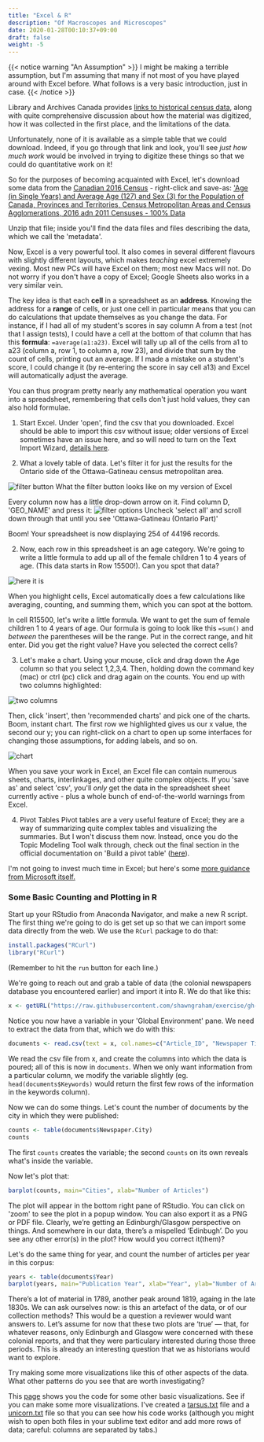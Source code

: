 ```yaml
---
title: "Excel & R"
description: "Of Macroscopes and Microscopes"
date: 2020-01-28T00:10:37+09:00
draft: false
weight: -5
---
```

{{< notice warning "An Assumption" >}}
I might be making a terrible assumption, but I'm assuming that many if not most of you have played around with Excel before. What follows is a very basic introduction, just in case.
{{< /notice >}}

Library and Archives Canada provides [links to historical census data](https://www.bac-lac.gc.ca/eng/census/Pages/census.aspx), along with quite comprehensive discussion about how the material was digitized, how it was collected in the first place, and the limitations of the data.

Unfortunately, none of it is available as a simple table that we could download. Indeed, if you go through that link and look, you'll see _just how much work_ would be involved in trying to digitize these things so that we could do quantitative work on it!

So for the purposes of becoming acquainted with Excel, let's download some data from the [Canadian 2016 Census](https://www12.statcan.gc.ca/census-recensement/2016/dp-pd/dt-td/Rp-eng.cfm?TABID=2&LANG=E&A=R&APATH=3&DETAIL=0&DIM=0&FL=A&FREE=0&GC=01&GL=-1&GID=1235625&GK=1&GRP=1&O=D&PID=109523&PRID=10&PTYPE=109445&S=0&SHOWALL=0&SUB=0&Temporal=2016&THEME=115&VID=0&VNAMEE=&VNAMEF=&D1=0&D2=0&D3=0&D4=0&D5=0&D6=0) - right-click and save-as: ['Age (in Single Years) and Average Age (127) and Sex (3) for the Population of Canada, Provinces and Territories, Census Metropolitan Areas and Census Agglomerations, 2016 adn 2011 Censuses - 100% Data](https://www12.statcan.gc.ca/census-recensement/2016/dp-pd/dt-td/CompDataDownload.cfm?LANG=E&PID=109523&OFT=CSV)

Unzip that file; inside you'll find the data files and files describing the data, which we call the 'metadata'.

Now, Excel is a very powerful tool. It also comes in several different flavours with slightly different layouts, which makes _teaching_ excel extremely vexing. Most new PCs will have Excel on them; most new Macs will not. Do not worry if you don't have a copy of Excel; Google Sheets also works in a very similar vein.

The key idea is that each **cell** in a spreadsheet as an **address**. Knowing the address for a **range** of cells, or just one cell in particular means that you can do calculations that update themselves as you change the data. For instance, if I had all of my student's scores in say column A from a test (not that I assign tests), I could have a cell at the bottom of that column that has this **formula**: `=average(a1:a23)`. Excel will tally up all of the cells from a1 to a23 (column a, row 1, to column a, row 23), and divide that sum by the count of cells, printing out an average. If I made a mistake on a student's score, I could change it (by re-entering the score in say cell a13) and Excel will automatically adjust the average.

You can thus program pretty nearly any mathematical operation you want into a spreadsheet, remembering that cells don't just hold values, they can also hold formulae.

1. Start Excel. Under 'open', find the csv that you downloaded. Excel should be able to import this csv without issue; older versions of Excel sometimes have an issue here, and so will need to turn on the Text Import Wizard, [details here](https://support.office.com/en-us/article/text-import-wizard-c5b02af6-fda1-4440-899f-f78bafe41857).

2. What a lovely table of data. Let's filter it for just the results for the Ontario side of the Ottawa-Gatineau census metropolitan area.

![filter button](/images/excel/filter-button.png)
What the filter button looks like on my version of Excel

Every column now has a little drop-down arrow on it. Find column D, 'GEO_NAME' and press it:
![filter options](/images/excel/filter-options.png)
Uncheck 'select all' and scroll down through that until you see 'Ottawa-Gatineau (Ontario Part)'

Boom! Your spreadsheet is now displaying 254 of 44196 records.

2. Now, each row in this spreadsheet is an age category. We're going to write a little formula to add up all of the female children 1 to 4 years of age. (This data starts in Row 15500!). Can you spot that data?

![here it is](/images/excel/select-cells.png)

When you highlight cells, Excel automatically does a few calculations like averaging, counting, and summing them, which you can spot at the bottom.

In cell R15500, let's write a little formula. We want to get the sum of female children 1 to 4 years of age. Our formula is going to look like this `=sum()` and _between_ the parentheses will be the range. Put in the correct range, and hit enter. Did you get the right value? Have you selected the correct cells?

3. Let's make a chart. Using your mouse, click and drag down the Age column so that you select 1,2,3,4. Then, holding down the command key (mac) or ctrl (pc) click and drag again on the counts. You end up with two columns highlighted:

![two columns](/images/excel/two-columns.png)

Then, click 'insert', then 'recommended charts' and pick one of the charts. Boom, instant chart. The first row we highlighted gives us our x value, the second our y; you can right-click on a chart to open up some interfaces for changing those assumptions, for adding labels, and so on.

![chart](/images/excel/chart.png)  

When you save your work in Excel, an Excel file can contain numerous sheets, charts, interlinkages, and other quite complex objects. If you 'save as' and select 'csv', you'll _only_ get the data in the spreadsheet sheet currently active - plus a whole bunch of end-of-the-world warnings from Excel.

4. Pivot Tables
Pivot tables are a very useful feature of Excel; they are a way of summarizing quite complex tables and visualizing the summaries. But I won't discuss them now. Instead, once you do the Topic Modeling Tool walk through, check out the final section in the official documentation on 'Build a pivot table' ([here](https://senderle.github.io/topic-modeling-tool/documentation/2017/01/06/quickstart.html)).

I'm not going to invest much time in Excel; but here's some [more guidance from Microsoft itself.](https://support.office.com/en-us/article/Basic-tasks-in-Excel-dc775dd1-fa52-430f-9c3c-d998d1735fca)

### Some Basic Counting and Plotting in R  

Start up your RStudio from Anaconda Navigator, and make a new R script. The first thing we're going to do is get set up so that we can import some data directly from the web. We use the `RCurl` package to do that:

```R
install.packages("RCurl")
library("RCurl")
```
(Remember to hit the `run` button for each line.)

We're going to reach out and grab a table of data (the colonial newspapers database you encountered earlier) and import it into R. We do that like this:

```R
x <- getURL("https://raw.githubusercontent.com/shawngraham/exercise/gh-pages/CND.csv", .opts = list(ssl.verifypeer = FALSE))
```
Notice you now have a variable in your 'Global Environment' pane. We need to extract the data from that, which we do with this:

```R
documents <- read.csv(text = x, col.names=c("Article_ID", "Newspaper Title", "Newspaper City", "Newspaper Province", "Newspaper Country", "Year", "Month", "Day", "Article Type", "Text", "Keywords"), colClasses=rep("character", 3), sep=",", quote="")
```

We read the csv file from x, and create the columns into which the data is poured; all of this is now in `documents`. When we only want information from a particular column, we modify the variable slightly (eg. `head(documents$Keywords)` would return the first few rows of the information in the keywords column).

Now we can do some things. Let's count the number of documents by the city in which they were published:

```R
counts <- table(documents$Newspaper.City)
counts
```
The first `counts` creates the variable; the second `counts` on its own reveals what's inside the variable.

Now let's plot that:

```R
barplot(counts, main="Cities", xlab="Number of Articles")
```

The plot will appear in the bottom right pane of RStudio. You can click on 'zoom' to see the plot in a popup window. You can also export it as a PNG or PDF file. Clearly, we’re getting an Edinburgh/Glasgow perspective on things. And somewhere in our data, there’s a mispelled ‘Edinbugh’. Do you see any other error(s) in the plot? How would you correct it(them)?

Let's do the same thing for year, and count the number of articles per year in this corpus:

```R
years <- table(documents$Year)
barplot(years, main="Publication Year", xlab="Year", ylab="Number of Articles")
```

There’s a lot of material in 1789, another peak around 1819, againg in the late 1830s. We can ask ourselves now: is this an artefact of the data, or of our collection methods? This would be a question a reviewer would want answers to. Let’s assume for now that these two plots are ‘true’ — that, for whatever reasons, only Edinburgh and Glasgow were concerned with these colonial reports, and that they were particulary interested during those three periods. This is already an interesting question that we as historians would want to explore.

Try making some more visualizations like this of other aspects of the data. What other patterns do you see that are worth investigating?

This [page](https://rstudio-pubs-static.s3.amazonaws.com/7953_4e3efd5b9415444ca065b1167862c349.html) shows you the code for some other basic visualizations. See if you can make some more visualizations. I've created a [tarsus.txt](/data/tarsus.txt) file and a [unicorn.txt](/data/unicorn.txt) file so that you can see how his code works (although you might wish to open both files in your sublime text editor and add more rows of data; careful: columns are separated by tabs.)
